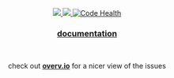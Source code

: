 <p align="center">
  <a href="https://travis-ci.org/aisapatino/sjfnw">
    <img src="https://travis-ci.org/aisapatino/sjfnw.svg?branch=master">
  </a>
  <a href="https://codecov.io/github/aisapatino/sjfnw?branch=master">
    <img src="https://codecov.io/github/aisapatino/sjfnw/coverage.svg?branch=master">
  </a>
  <a href="https://landscape.io/github/aisapatino/sjfnw/master">
    <img alt="Code Health" src="https://landscape.io/github/aisapatino/sjfnw/master/landscape.svg?style=flat"/>
  </a>
</p>

<h3 align="center">
  <a href="https://aisapatino.github.io/sjfnw">documentation</a>
</h3>

<br>

<p align="center">check out <b><a href="https://overv.io/workspace/aisapatino/tough-owl/board/">overv.io</a></b> for a nicer view of the issues</p>
